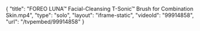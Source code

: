{
    "title": "FOREO LUNA&trade; Facial-Cleansing T-Sonic&trade; Brush for Combination Skin.mp4",
    "type": "solo",
    "layout": "iframe-static",
    "videoId": "99914858",
    "url": "\/tvpembed\/99914858"
}